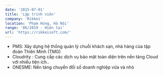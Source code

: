```yaml
---
date: '2015-07-01'
title: 'Lập trình viên'
company: 'Rikkei'
location: 'Phạm Hùng, Hà Nội'
range: '06/2019 - Hiện tại'
url: 'https://rikkeisoft.com/'
---
```


- PMS: Xây dựng hệ thống quản lý chuỗi khách sạn, nhà hàng của tập đoàn Thiên Minh (TMG)
- Cloudrity : Cung cấp các dịch vụ bảo mật toàn diện trên nền tảng Cloud với nhiều tiện ích..
- ONESME: Nền tảng chuyển đổi số doanh nghiệp vừa và nhỏ
